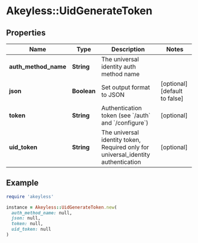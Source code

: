 # Akeyless::UidGenerateToken

## Properties

| Name | Type | Description | Notes |
| ---- | ---- | ----------- | ----- |
| **auth_method_name** | **String** | The universal identity auth method name |  |
| **json** | **Boolean** | Set output format to JSON | [optional][default to false] |
| **token** | **String** | Authentication token (see &#x60;/auth&#x60; and &#x60;/configure&#x60;) | [optional] |
| **uid_token** | **String** | The universal identity token, Required only for universal_identity authentication | [optional] |

## Example

```ruby
require 'akeyless'

instance = Akeyless::UidGenerateToken.new(
  auth_method_name: null,
  json: null,
  token: null,
  uid_token: null
)
```

